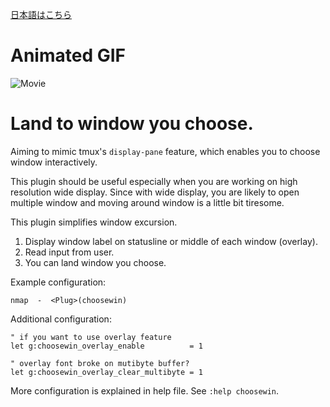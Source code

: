[日本語はこちら](https://github.com/t9md/vim-choosewin/blob/master/README-JP.md)

# Animated GIF

![Movie](http://gifzo.net/1A8QMzrbRp.gif)

# Land to window you choose.

Aiming to mimic tmux's `display-pane` feature, which enables you to choose window interactively.


This plugin should be useful especially when you are working on high resolution wide display.
Since with wide display, you are likely to open multiple window and moving around window is a little bit tiresome.


This plugin simplifies window excursion.


  1. Display window label on statusline or middle of each window (overlay).
  2. Read input from user.
  3. You can land window you choose.


Example configuration:


```vim
nmap  -  <Plug>(choosewin)
```


Additional configuration:


```vim
" if you want to use overlay feature
let g:choosewin_overlay_enable          = 1

" overlay font broke on mutibyte buffer?
let g:choosewin_overlay_clear_multibyte = 1
```

More configuration is explained in help file. See `:help choosewin`.

